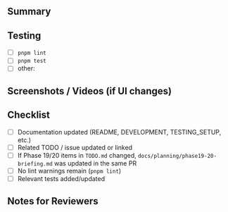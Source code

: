 ## Summary
<!-- Briefly describe the changes and why they are needed. -->

## Testing
<!-- List commands/tests run locally and their results. -->
- [ ] `pnpm lint`
- [ ] `pnpm test`
- [ ] other:

## Screenshots / Videos (if UI changes)
<!-- Drag & drop or attach links. -->

## Checklist
- [ ] Documentation updated (README, DEVELOPMENT, TESTING_SETUP, etc.)
- [ ] Related TODO / issue updated or linked
- [ ] If Phase 19/20 items in `TODO.md` changed, `docs/planning/phase19-20-briefing.md` was updated in the same PR
- [ ] No lint warnings remain (`pnpm lint`)
- [ ] Relevant tests added/updated

## Notes for Reviewers
<!-- Call out hotspots, follow-up items, or areas needing focus. -->
